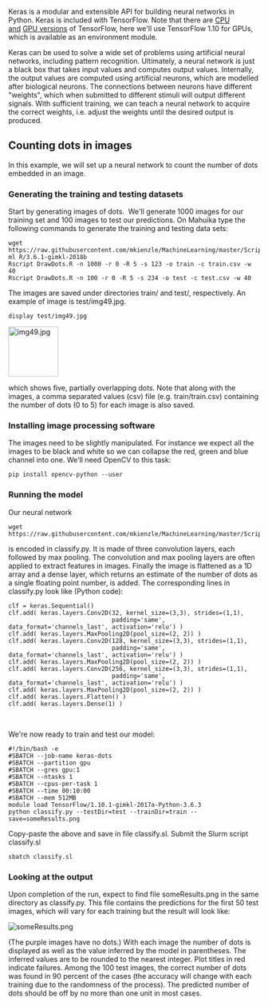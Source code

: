 Keras is a modular and extensible API for building neural networks in
Python. Keras is included with TensorFlow. Note that there are [CPU
and](https://support.nesi.org.nz/hc/en-gb/articles/360000997675-TensorFlow-on-CPUs) [GPU
versions](https://support.nesi.org.nz/hc/en-gb/articles/360000990436-TensorFlow) of
TensorFlow, here we'll use TensorFlow 1.10 for GPUs, which is available
as an environment module. 

Keras can be used to solve a wide set of problems using artificial
neural networks, including pattern recognition. Ultimately, a neural
network is just a black box that takes input values and computes output
values. Internally, the output values are computed using artificial
neurons, which are modelled after biological neurons. The connections
between neurons have different "weights", which when submitted to
different stimuli will output different signals. With sufficient
training, we can teach a neural network to acquire the correct weights,
i.e. adjust the weights until the desired output is produced. 

## Counting dots in images

In this example, we will set up a neural network to count the number of
dots embedded in an image.

### Generating the training and testing datasets

Start by generating images of dots.  We'll generate 1000 images for our
training set and 100 images to test our predictions. On Mahuika type the
following commands to generate the training and testing data sets:

    wget https://raw.githubusercontent.com/mkienzle/MachineLearning/master/Scripts/ProduceSyntheticData/DrawDots.R
    ml R/3.6.1-gimkl-2018b
    Rscript DrawDots.R -n 1000 -r 0 -R 5 -s 123 -o train -c train.csv -w 40
    Rscript DrawDots.R -n 100 -r 0 -R 5 -s 234 -o test -c test.csv -w 40

<span class="s1">The images are saved under directories train/ and
test/, respectively. An example of image is test/img49.jpg.</span>

    display test/img49.jpg

<span
class="s1"><img src="img/img49.jpg" width="100" height="100" alt="img49.jpg" /></span>

<span class="s1">which shows five, partially overlapping dots. Note that
along with the images, a comma separated values (csv) file (e.g.
train/train.csv) containing the number of dots (0 to 5) for each image
is also saved.</span>

### Installing image processing software

The images need to be slightly manipulated. For instance we expect all
the images to be black and white so we can collapse the red, green and
blue channel into one. We'll need OpenCV to this task:

    pip install opencv-python --user

### Running the model

Our neural network

    wget https://raw.githubusercontent.com/mkienzle/MachineLearning/master/Scripts/Conv2D/classify.py

is encoded in classify.py. It is made of three convolution layers, each
followed by max pooling. The convolution and max pooling layers are
often applied to extract features in images. Finally the image is
flattened as a 1D array and a dense layer, which returns an estimate of
the number of dots as a single floating point number, is added. The
corresponding lines in classify.py look like (Python code):

    clf = keras.Sequential()
    clf.add( keras.layers.Conv2D(32, kernel_size=(3,3), strides=(1,1),
                                 padding='same', data_format='channels_last', activation='relu') )
    clf.add( keras.layers.MaxPooling2D(pool_size=(2, 2)) )
    clf.add( keras.layers.Conv2D(128, kernel_size=(3,3), strides=(1,1),
                                 padding='same', data_format='channels_last', activation='relu') )
    clf.add( keras.layers.MaxPooling2D(pool_size=(2, 2)) )
    clf.add( keras.layers.Conv2D(256, kernel_size=(3,3), strides=(1,1),
                                 padding='same', data_format='channels_last', activation='relu') )
    clf.add( keras.layers.MaxPooling2D(pool_size=(2, 2)) )
    clf.add( keras.layers.Flatten() )
    clf.add( keras.layers.Dense(1) )

 

We're now ready to train and test our model:

    #!/bin/bash -e
    #SBATCH --job-name keras-dots
    #SBATCH --partition gpu
    #SBATCH --gres gpu:1
    #SBATCH --ntasks 1
    #SBATCH --cpus-per-task 1
    #SBATCH --time 00:10:00
    #SBATCH --mem 512MB
    module load TensorFlow/1.10.1-gimkl-2017a-Python-3.6.3
    python classify.py --testDir=test --trainDir=train --save=someResults.png

Copy-paste the above and save in file classify.sl. Submit the Slurm
script classify.sl

    sbatch classify.sl

### Looking at the output

Upon completion of the run, expect to find file someResults.png in the
same directory as classify.py. This file contains the predictions for
the first 50 test images, which will vary for each training but the
result will look like: 

![someResults.png](img/someResults.png)

<span class="s1">(The purple images have no dots.) With each image the
number of dots is displayed as well as the value inferred by the model
in parentheses. The inferred values are to be rounded to the nearest
integer. Plot titles in red indicate failures. Among the 100 test
images, the correct number of dots was found in 90 percent of the cases
(the accuracy will change with each training due to the randomness of
the process). The predicted number of dots should be off by no more than
one unit in most cases. </span>

 

 

 

 
